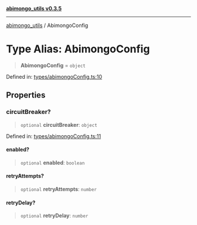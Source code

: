 [**abimongo_utils v0.3.5**](../README.md)

***

[abimongo_utils](../README.md) / AbimongoConfig

# Type Alias: AbimongoConfig

> **AbimongoConfig** = `object`

Defined in: [types/abimongoConfig.ts:10](https://github.com/NodEm9/abimongo_utils/blob/62e08380578108b0497622fb9a13efb3beac383a/src/types/abimongoConfig.ts#L10)

## Properties

### circuitBreaker?

> `optional` **circuitBreaker**: `object`

Defined in: [types/abimongoConfig.ts:11](https://github.com/NodEm9/abimongo_utils/blob/62e08380578108b0497622fb9a13efb3beac383a/src/types/abimongoConfig.ts#L11)

#### enabled?

> `optional` **enabled**: `boolean`

#### retryAttempts?

> `optional` **retryAttempts**: `number`

#### retryDelay?

> `optional` **retryDelay**: `number`
